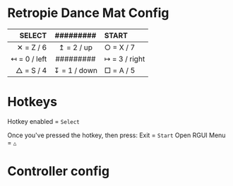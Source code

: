 # Retropie Dance Mat Config

| SELECT       | #########    | START         |
| -----------: | :----------: | :------------ |
| ✕ = Z / 6    | ↥ = 2 / up   | ○ = X / 7     |
| ↤ = 0 / left | #########    | ↦ = 3 / right |
| △ = S / 4    | ↧ = 1 / down | □ = A / 5     |

# Hotkeys
Hotkey enabled = `Select`

Once you've pressed the hotkey, then press: 
Exit = `Start`
Open RGUI Menu = `△`

# Controller config
```

```
